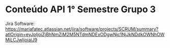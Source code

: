 # Conteúdo API 1° Semestre Grupo 3

Jira Software: https://mariafatec.atlassian.net/jira/software/projects/SCRUM/summary?atlOrigin=eyJpIjoiZjBhNmZiM2M5NTdmNDExODgwNjc1NjJkNDdkOWNhOWMiLCJwIjoiaiJ9
